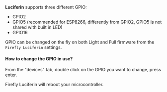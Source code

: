 **Luciferin** supports three different GPIO:
- GPIO2
- GPIO5 (recommended for ESP8266, differently from GPIO2, GPIO5 is not shared with built in LED)
- GPIO16 

GPIO can be changed on the fly on both Light and Full firmware from the `Firefly Luciferin` settings.

#### How to change the GPIO in use?

From the "devices" tab, double click on the GPIO you want to change, press enter.  

Firefly Luciferin will reboot your microcontroller.  




